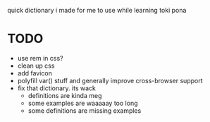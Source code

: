 quick dictionary i made for me to use while learning toki pona

# TODO
* use rem in css?
* clean up css
* add favicon
* polyfill var() stuff and generally improve cross-browser support
* fix that dictionary. its wack
	* definitions are kinda meg
	* some examples are waaaaay too long
	* some definitions are missing examples  
